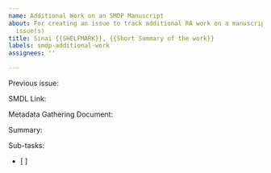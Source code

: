 ```yaml
---
name: Additional Work on an SMDP Manuscript
about: For creating an issue to track additional RA work on a manuscript with existing
  issue(s)
title: Sinai {{SHELFMARK}}, {{Short Summary of the work}}
labels: smdp-additional-work
assignees: ''

---
```


Previous issue: 

SMDL Link: 

Metadata Gathering Document: 

Summary:


Sub-tasks:
- [ ]

<!--
INSTRUCTIONS:
1. Replace "{{SHELFMARK}}" in the title with the manuscript's shelfmark, e.g. "Arabic 1"; replace "{{Short Summary of the work}}" with a less than 10 word summary of the needed work, e.g. "Create records for paratexts"
2. Add the previous issue number. Type "#", which should allow you to search by shelfmark. Otherwise, you can find the issue number from the project page, https://github.com/orgs/UCLALibrary/projects/1/views/1, listed above the issue title in the card, e.g. "#80".
3. Add the SMDL Link, e.g. "https://sinaimanuscripts.library.ucla.edu/catalog/ark:%2F21198%2Fz18w4z1w"
4. Add a link to the Google Doc for the metadata.
5. You may provide a summary of the work to be done under "Summary"
6. You may provide a checklist of tasks to be completed under "Sub-tasks"
7. You may delete these instructions (anything between the < >) before creating the issue.

You may create different issues, as needed, for each of the following work categories:
- additional description needed for the textual artifacts
- create records for paratexts and/or secondary texts
- describe codicological features and/or complexities
-->
